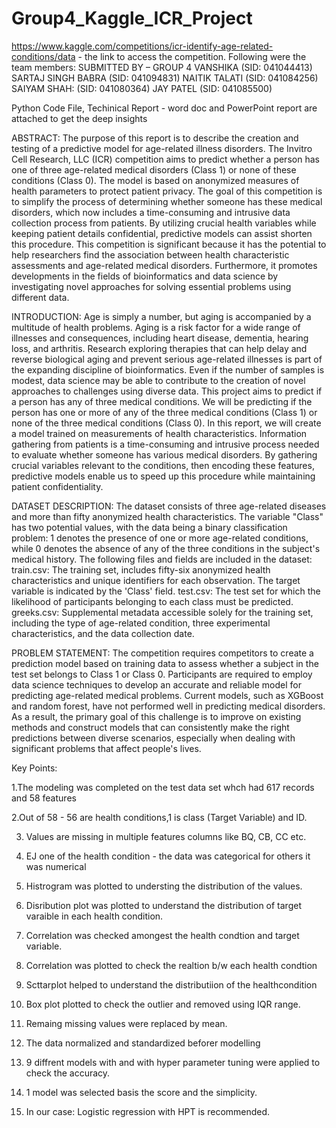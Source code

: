 # Group4_Kaggle_ICR_Project
https://www.kaggle.com/competitions/icr-identify-age-related-conditions/data - the link to access the competition.  Following were the team members: 
SUBMITTED BY – GROUP 4 VANSHIKA (SID: 041044413) SARTAJ SINGH BABRA (SID: 041094831) NAITIK TALATI (SID: 041084256) SAIYAM SHAH: (SID: 041080364) JAY PATEL (SID: 041085500)

Python Code File, Techinical Report - word doc and PowerPoint report are attached to get the deep insights

ABSTRACT:
The purpose of this report is to describe the creation and testing of a predictive model for age-related illness disorders. The Invitro Cell Research, LLC (ICR) competition aims to predict whether a person has one of three age-related medical disorders (Class 1) or none of these conditions (Class 0). The model is based on anonymized measures of health parameters to protect patient privacy.
The goal of this competition is to simplify the process of determining whether someone has these medical disorders, which now includes a time-consuming and intrusive data collection process from patients. By utilizing crucial health variables while keeping patient details confidential, predictive models can assist shorten this procedure.
This competition is significant because it has the potential to help researchers find the association between health characteristic assessments and age-related medical disorders. Furthermore, it promotes developments in the fields of bioinformatics and data science by investigating novel approaches for solving essential problems using different data.

INTRODUCTION:
Age is simply a number, but aging is accompanied by a multitude of health problems. Aging is a risk factor for a wide range of illnesses and consequences, including heart disease, dementia, hearing loss, and arthritis. Research exploring therapies that can help delay and reverse biological aging and prevent serious age-related illnesses is part of the expanding discipline of bioinformatics. Even if the number of samples is modest, data science may be able to contribute to the creation of novel approaches to challenges using diverse data.
This project aims to predict if a person has any of three medical conditions. We will be predicting if the person has one or more of any of the three medical conditions (Class 1) or none of the three medical conditions (Class 0). In this report, we will create a model trained on measurements of health characteristics.
Information gathering from patients is a time-consuming and intrusive process needed to evaluate whether someone has various medical disorders. By gathering crucial variables relevant to the conditions, then encoding these features, predictive models enable us to speed up this procedure while maintaining patient confidentiality.

DATASET DESCRIPTION:
The dataset consists of three age-related diseases and more than fifty anonymized health characteristics. The variable "Class" has two potential values, with the data being a binary classification problem: 1 denotes the presence of one or more age-related conditions, while 0 denotes the absence of any of the three conditions in the subject's medical history.
The following files and fields are included in the dataset:
train.csv: The training set, includes fifty-six anonymized health characteristics and unique identifiers for each observation. The target variable is indicated by the 'Class' field.
test.csv: The test set for which the likelihood of participants belonging to each class must be predicted.
greeks.csv: Supplemental metadata accessible solely for the training set, including the type of age-related condition, three experimental characteristics, and the data collection date.

PROBLEM STATEMENT:
The competition requires competitors to create a prediction model based on training data to assess whether a subject in the test set belongs to Class 1 or Class 0. Participants are required to employ data science techniques to develop an accurate and reliable model for predicting age-related medical problems. Current models, such as XGBoost and random forest, have not performed well in predicting medical disorders. As a result, the primary goal of this challenge is to improve on existing methods and construct models that can consistently make the right predictions between diverse scenarios, especially when dealing with significant problems that affect people's lives.

Key Points:

1.The modeling was completed on the test data set whch had 617 records and 58 features

2.Out of 58 - 56 are health conditions,1 is class (Target Variable) and ID.

3. Values are missing in multiple features columns like BQ, CB, CC etc.
   
5. EJ one of the health condition - the data was categorical for others it was numerical
   
7. Histrogram was plotted to understing the distribution of the values.
   
9. Disribution plot was plotted to understand the distribution of target varaible in each health condition.
    
11. Correlation was checked amongest the health condtion and target variable.
    
13. Correlation was plotted to check the realtion b/w each health condtion
    
15. Scttarplot helped to understand the distributiion of the healthcondition
    
17. Box plot plotted to check the outlier and removed using IQR range.
    
18. Remaing missing values were replaced by mean.
    
20. The data normalized and standardized beforer modelling
    
22. 9 diffrent models with and with hyper parameter tuning were applied to check the accuracy.
    
24. 1 model was selected basis the score and the simplicity.
    
26. In our case: Logistic regression with HPT is recommended. 


